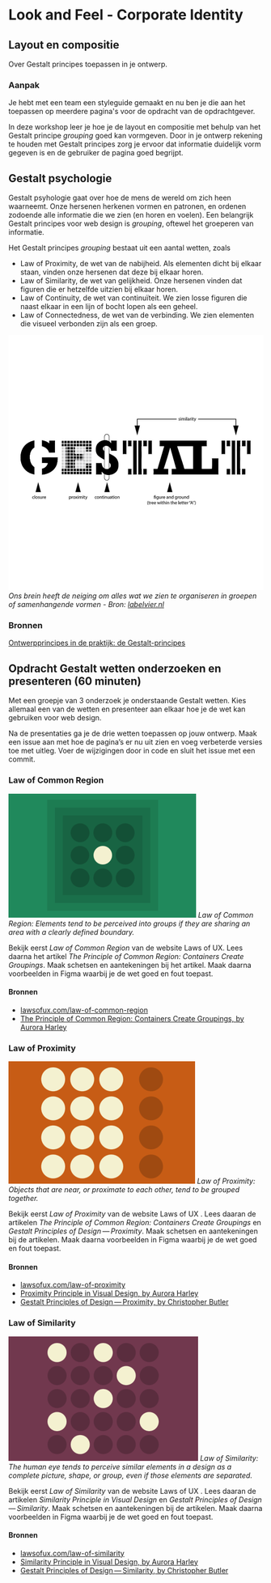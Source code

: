 # Look and Feel - Corporate Identity

## Layout en compositie

Over Gestalt principes toepassen in je ontwerp.

### Aanpak

Je hebt met een team een styleguide gemaakt en nu ben je die aan het toepassen op meerdere pagina's voor de opdracht van de opdrachtgever.

In deze workshop leer je hoe je de layout en compositie met behulp van het Gestalt principe *grouping* goed kan vormgeven. 
Door in je ontwerp rekening te houden met Gestalt principes zorg je ervoor dat informatie duidelijk vorm gegeven is en de gebruiker de pagina goed begrijpt.


## Gestalt psychologie

Gestalt psyhologie gaat over hoe de mens de wereld om zich heen waarneemt. 
Onze hersenen herkenen vormen en patronen, en ordenen zodoende alle informatie die we zien (en horen en voelen). 
Een belangrijk Gestalt principes voor web design is *grouping*, oftewel het groeperen van informatie.

Het Gestalt principes *grouping* bestaat uit een aantal wetten, zoals
- Law of Proximity, de wet van de nabijheid. Als elementen dicht bij elkaar staan, vinden onze hersenen dat deze bij elkaar horen.
- Law of Similarity, de wet van gelijkheid. Onze hersenen vinden dat figuren die er hetzelfde uitzien bij elkaar horen.
- Law of Continuity, de wet van continuïteit. We zien losse figuren die naast elkaar in een lijn of bocht lopen als een geheel.
- Law of Connectedness, de wet van de verbinding. We zien elementen die visueel verbonden zijn als een groep.

![](gestalt-principes.jpg) 
*Ons brein heeft de neiging om alles wat we zien te organiseren in groepen of samenhangende vormen - Bron: [labelvier.nl](https://labelvier.nl/blog/ontwerpprincipes-in-de-praktijk-de-gestalt-principes/)*

### Bronnen
[Ontwerpprincipes in de praktijk: de Gestalt-principes](https://labelvier.nl/blog/ontwerpprincipes-in-de-praktijk-de-gestalt-principes/)


## Opdracht Gestalt wetten onderzoeken en presenteren (60 minuten)

Met een groepje van 3 onderzoek je onderstaande Gestalt wetten. 
Kies allemaal een van de wetten en presenteer aan elkaar hoe je de wet kan gebruiken voor web design. 

Na de presentaties ga je de drie wetten toepassen op jouw ontwerp. 
Maak een issue aan met hoe de pagina’s er nu uit zien en voeg verbeterde versies toe met uitleg. 
Voer de wijzigingen door in code en sluit het issue met een commit.

### Law of Common Region

![](law-of-common-region.png) 
*Law of Common Region: Elements tend to be perceived into groups if they are sharing an area with a clearly defined boundary.*

Bekijk eerst *Law of Common Region* van de website Laws of UX. Lees daarna het artikel *The Principle of Common Region: Containers Create Groupings*. Maak schetsen en aantekeningen bij het artikel. Maak daarna voorbeelden in Figma waarbij je de wet goed en fout toepast.

#### Bronnen
 
- [lawsofux.com/law-of-common-region](https://lawsofux.com/law-of-common-region/)
- [The Principle of Common Region: Containers Create Groupings, by Aurora Harley](https://www.nngroup.com/articles/common-region/)


### Law of Proximity

![](law-of-proximity.png) 
*Law of Proximity: Objects that are near, or proximate to each other, tend to be grouped together.*

Bekijk eerst *Law of Proximity* van de website Laws of UX . Lees daaran de artikelen *The Principle of Common Region: Containers Create Groupings* en *Gestalt Principles of Design — Proximity*. Maak schetsen en aantekeningen bij de artikelen. Maak daarna voorbeelden in Figma waarbij je de wet goed en fout toepast.

#### Bronnen
 
- [lawsofux.com/law-of-proximity](https://lawsofux.com/law-of-proximity/)
- [Proximity Principle in Visual Design, by Aurora Harley](https://www.nngroup.com/articles/gestalt-proximity/)
- [Gestalt Principles of Design — Proximity, by Christopher Butler ](https://www.chrbutler.com/gestalt-principles-of-design-proximity/)


### Law of Similarity

![](law-of-similarity.png) 
*Law of Similarity: The human eye tends to perceive similar elements in a design as a complete picture, shape, or group, even if those elements are separated.*

Bekijk eerst *Law of Similarity* van de website Laws of UX . Lees daaran de artikelen *Similarity Principle in Visual Design* en *Gestalt Principles of Design — Similarity*. Maak schetsen en aantekeningen bij de artikelen. Maak daarna voorbeelden in Figma waarbij je de wet goed en fout toepast.

#### Bronnen
 
- [lawsofux.com/law-of-similarity](https://lawsofux.com/law-of-similarity/)
- [Similarity Principle in Visual Design, by Aurora Harley](https://www.nngroup.com/articles/gestalt-similarity/)
- [Gestalt Principles of Design — Similarity, by Christopher Butler ](https://www.chrbutler.com/gestalt-principles-of-design-similarity/)
